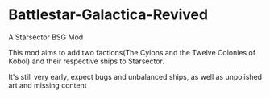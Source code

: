 # Battlestar-Galactica-Revived
A Starsector BSG Mod

This mod aims to add two factions(The Cylons and the Twelve Colonies of Kobol) and their respective ships to Starsector.

It's still very early, expect bugs and unbalanced ships, as well as unpolished art and missing content
